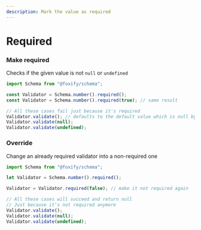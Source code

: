 ```yaml
---
description: Mark the value as required
---
```


# Required

### Make required

Checks if the given value is not `null` or `undefined`

```typescript
import Schema from "@foxify/schema";

const Validator = Schema.number().required();
const Validator = Schema.number().required(true); // same result

// All these cases fail just because it's required
Validator.validate(); // defaults to the default value which is null by default!
Validator.validate(null);
Validator.validate(undefined);
```

### Override

Change an already required validator into a non-required one

```typescript
import Schema from "@foxify/schema";

let Validator = Schema.number().required();

Validator = Validator.required(false); // make it not required again

// All these cases will succeed and return null
// Just because it's not required anymore
Validator.validate();
Validator.validate(null);
Validator.validate(undefined);
```

